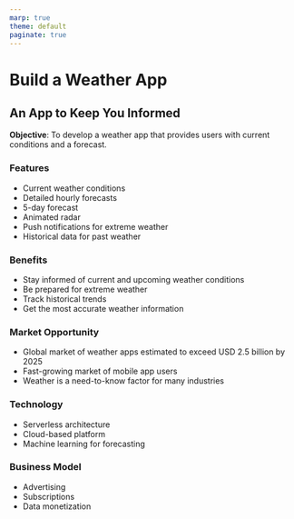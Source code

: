 ```yaml
---
marp: true
theme: default
paginate: true
---
```

# Build a Weather App
## An App to Keep You Informed

**Objective**: To develop a weather app that provides users with current conditions and a forecast.

### Features
- Current weather conditions
- Detailed hourly forecasts
- 5-day forecast
- Animated radar
- Push notifications for extreme weather
- Historical data for past weather

### Benefits
- Stay informed of current and upcoming weather conditions
- Be prepared for extreme weather
- Track historical trends
- Get the most accurate weather information

### Market Opportunity
- Global market of weather apps estimated to exceed USD 2.5 billion by 2025
- Fast-growing market of mobile app users
- Weather is a need-to-know factor for many industries

### Technology
- Serverless architecture 
- Cloud-based platform
- Machine learning for forecasting

### Business Model
- Advertising
- Subscriptions
- Data monetization
  